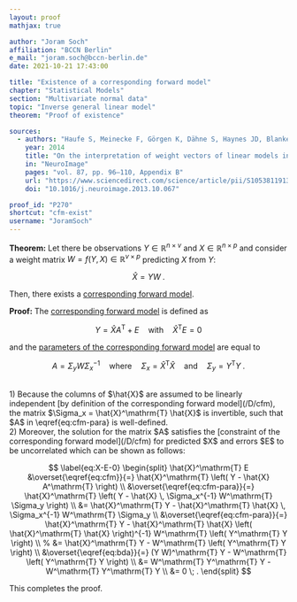 ```yaml
---
layout: proof
mathjax: true

author: "Joram Soch"
affiliation: "BCCN Berlin"
e_mail: "joram.soch@bccn-berlin.de"
date: 2021-10-21 17:43:00

title: "Existence of a corresponding forward model"
chapter: "Statistical Models"
section: "Multivariate normal data"
topic: "Inverse general linear model"
theorem: "Proof of existence"

sources:
  - authors: "Haufe S, Meinecke F, Görgen K, Dähne S, Haynes JD, Blankertz B, Bießmann F"
    year: 2014
    title: "On the interpretation of weight vectors of linear models in multivariate neuroimaging"
    in: "NeuroImage"
    pages: "vol. 87, pp. 96–110, Appendix B"
    url: "https://www.sciencedirect.com/science/article/pii/S1053811913010914"
    doi: "10.1016/j.neuroimage.2013.10.067"

proof_id: "P270"
shortcut: "cfm-exist"
username: "JoramSoch"
---
```



**Theorem:** Let there be observations $Y \in \mathbb{R}^{n \times v}$ and $X \in \mathbb{R}^{n \times p}$ and consider a weight matrix $W = f(Y,X) \in \mathbb{R}^{v \times p}$ predicting $X$ from $Y$:

$$ \label{eq:bda}
\hat{X} = Y W \; .
$$

Then, there exists a [corresponding forward model](/D/cfm).


**Proof:** The [corresponding forward model](/D/cfm) is defined as

$$ \label{eq:cfm}
Y = \hat{X} A^\mathrm{T} + E \quad \text{with} \quad \hat{X}^\mathrm{T} E = 0
$$

and the [parameters of the corresponding forward model](/P/cfm-para) are equal to

$$ \label{eq:cfm-para}
A = \Sigma_y W \Sigma_x^{-1} \quad \text{where} \quad \Sigma_x = \hat{X}^\mathrm{T} \hat{X} \quad \text{and} \quad \Sigma_y = Y^\mathrm{T} Y \; .
$$

<br>
1) Because the columns of $\hat{X}$ are assumed to be linearly independent [by definition of the corresponding forward model](/D/cfm), the matrix $\Sigma_x = \hat{X}^\mathrm{T} \hat{X}$ is invertible, such that $A$ in \eqref{eq:cfm-para} is well-defined.

<br>
2) Moreover, the solution for the matrix $A$ satisfies the [constraint of the corresponding forward model](/D/cfm) for predicted $X$ and errors $E$ to be uncorrelated which can be shown as follows:

$$ \label{eq:X-E-0}
\begin{split}
\hat{X}^\mathrm{T} E &\overset{\eqref{eq:cfm}}{=} \hat{X}^\mathrm{T} \left( Y - \hat{X} A^\mathrm{T} \right) \\
&\overset{\eqref{eq:cfm-para}}{=} \hat{X}^\mathrm{T} \left( Y - \hat{X} \, \Sigma_x^{-1} W^\mathrm{T} \Sigma_y \right) \\
&= \hat{X}^\mathrm{T} Y - \hat{X}^\mathrm{T} \hat{X} \, \Sigma_x^{-1} W^\mathrm{T} \Sigma_y \\
&\overset{\eqref{eq:cfm-para}}{=} \hat{X}^\mathrm{T} Y - \hat{X}^\mathrm{T} \hat{X} \left( \hat{X}^\mathrm{T} \hat{X} \right)^{-1} W^\mathrm{T} \left( Y^\mathrm{T} Y \right) \\
% &= \hat{X}^\mathrm{T} Y - W^\mathrm{T} \left( Y^\mathrm{T} Y \right) \\
&\overset{\eqref{eq:bda}}{=} (Y W)^\mathrm{T} Y - W^\mathrm{T} \left( Y^\mathrm{T} Y \right) \\
&= W^\mathrm{T} Y^\mathrm{T} Y - W^\mathrm{T} Y^\mathrm{T} Y \\
&= 0 \; .
\end{split}
$$

This completes the proof.